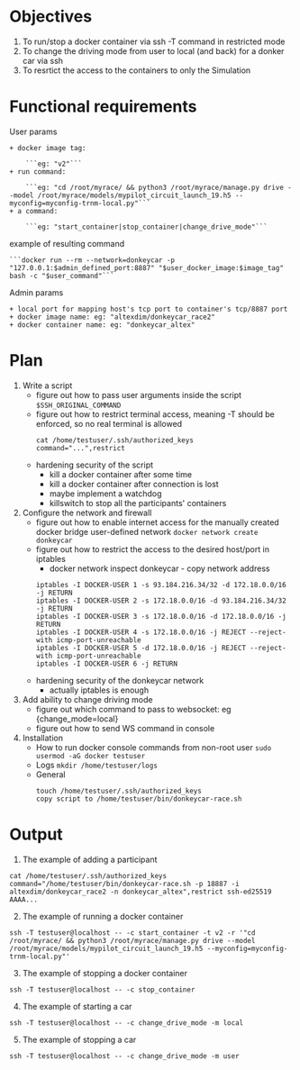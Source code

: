 # Objectives

1. To run/stop a docker container via ssh -T command in restricted mode
2. To change the driving mode from user to local (and back) for a donker car via ssh
3. To resrtict the access to the containers to only the Simulation

# Functional requirements

User params

    + docker image tag:

        ```eg: "v2"```
    + run command:

        ```eg: "cd /root/myrace/ && python3 /root/myrace/manage.py drive --model /root/myrace/models/mypilot_circuit_launch_19.h5 --myconfig=myconfig-trnm-local.py"```
    + a command:

        ```eg: "start_container|stop_container|change_drive_mode"```

example of resulting command

    ```docker run --rm --network=donkeycar -p "127.0.0.1:$admin_defined_port:8887" "$user_docker_image:$image_tag" bash -c "$user_command"```

Admin params

    + local port for mapping host's tcp port to container's tcp/8887 port
    + docker image name: eg: "altexdim/donkeycar_race2"
    + docker container name: eg: "donkeycar_altex"
    
# Plan

1. Write a script
    + figure out how to pass user arguments inside the script
        ```$SSH_ORIGINAL_COMMAND```
    + figure out how to restrict terminal access, meaning -T should be enforced, so no real terminal is allowed
        ```
        cat /home/testuser/.ssh/authorized_keys
        command="...",restrict
        ```
    - hardening security of the script
        * kill a docker container after some time
        * kill a docker container after connection is lost
        * maybe implement a watchdog
        * killswitch to stop all the participants' containers
2. Configure the network and firewall
    + figure out how to enable internet access for the manually created docker bridge user-defined network
        ```docker network create donkeycar```
    + figure out how to restrict the access to the desired host/port in iptables
        * docker network inspect donkeycar - copy network address
        ```
        iptables -I DOCKER-USER 1 -s 93.184.216.34/32 -d 172.18.0.0/16 -j RETURN
        iptables -I DOCKER-USER 2 -s 172.18.0.0/16 -d 93.184.216.34/32 -j RETURN
        iptables -I DOCKER-USER 3 -s 172.18.0.0/16 -d 172.18.0.0/16 -j RETURN
        iptables -I DOCKER-USER 4 -s 172.18.0.0/16 -j REJECT --reject-with icmp-port-unreachable
        iptables -I DOCKER-USER 5 -d 172.18.0.0/16 -j REJECT --reject-with icmp-port-unreachable
        iptables -I DOCKER-USER 6 -j RETURN
        ```
    - hardening security of the donkeycar network
        * actually iptables is enough
3. Add ability to change driving mode
    - figure out which command to pass to websocket: eg {change_mode=local}
    - figure out how to send WS command in console
4. Installation
    + How to run docker console commands from non-root user
        ```sudo usermod -aG docker testuser```
    + Logs
        ```mkdir /home/testuser/logs```
    + General
        ```
        touch /home/testuser/.ssh/authorized_keys
        copy script to /home/testuser/bin/donkeycar-race.sh
        ```

# Output 

1. The example of adding a participant

```
cat /home/testuser/.ssh/authorized_keys
command="/home/testuser/bin/donkeycar-race.sh -p 18887 -i altexdim/donkeycar_race2 -n donkeycar_altex",restrict ssh-ed25519 AAAA...
```

2. The example of running a docker container

```
ssh -T testuser@localhost -- -c start_container -t v2 -r '"cd /root/myrace/ && python3 /root/myrace/manage.py drive --model /root/myrace/models/mypilot_circuit_launch_19.h5 --myconfig=myconfig-trnm-local.py"'
```

3. The example of stopping a docker container

```ssh -T testuser@localhost -- -c stop_container```

4. The example of starting a car

```ssh -T testuser@localhost -- -c change_drive_mode -m local```

5. The example of stopping a car

```ssh -T testuser@localhost -- -c change_drive_mode -m user```
